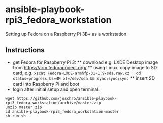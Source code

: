 # ansible-playbook-rpi3_fedora_workstation
Setting up Fedora on a Raspberry Pi 3B+ as a workstation

## Instructions
* get Fedora for Raspberry Pi 3:
** download e.g. LXDE Desktop image from https://arm.fedoraproject.org/
** using Linux, copy image to SD card, e.g.
```xzcat Fedora-LXDE-armhfp-31-1.9-sda.raw.xz | dd status=progress bs=4M of=/dev/sda && sync;sync;sync```
** insert SD card into Raspberry Pi and boot
* login after initial setup and open terminal:
```
wget https://github.com/joschro/ansible-playbook-rpi3_fedora_workstation/archive/master.zip
unzip master.zip
cd ansible-playbook-rpi3_fedora_workstation-master
sh run.sh
```
